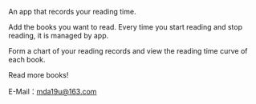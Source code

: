 An app that records your reading time.

Add the books you want to read. Every time you start reading and stop reading, it is managed by app.

Form a chart of your reading records and view the reading time curve of each book.

Read more books!


E-Mail：mda19u@163.com
